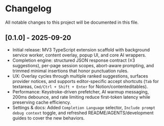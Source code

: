 # Changelog

All notable changes to this project will be documented in this file.

## [0.1.0] - 2025-09-20

- Initial release: MV3 TypeScript extension scaffold with background service worker, content overlay, popup UI, and core AI wrappers.
- Completion engine: structured JSON response contract (≤3 suggestions), per-page session scopes, abort-aware prompting, and trimmed minimal insertions that honor punctuation rules.
- UX: Overlay cycles through multiple ranked suggestions, surfaces provider notices, and supports editor-specific accept shortcuts (`Tab` for textareas, `Cmd/Ctrl + Shift + Enter` for Notion/contenteditables).
- Performance: Keystroke-driven prefetcher, AI warmup messaging, 200ms debounce, and rate limiting reduce first-token latency while preserving cache efficiency.
- Settings & docs: Added `Completion Language` selector, `Include prompt debug context` toggle, and refreshed README/AGENTS/development guides to cover the new behaviors.
